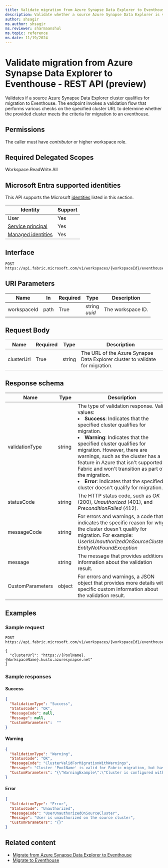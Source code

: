 ```yaml
---
title: Validate migration from Azure Synapse Data Explorer to Eventhouse - REST API (preview)
description: Validate whether a source Azure Synapse Data Explorer is valid for Eventhouse migration.
author: shsagir
ms.author: shsagir
ms.reviewer: sharmaanshul
ms.topic: reference
ms.date: 11/19/2024
---
```

# Validate migration from Azure Synapse Data Explorer to Eventhouse - REST API (preview)

Validates if a source Azure Synapse Data Explorer cluster qualifies for migration to Eventhouse. The endpoint invokes a validation flow that performs various checks on the specified cluster URL to determine whether the provided cluster meets the criteria for migration to an eventhouse.

## Permissions

The caller must have *contributor* or higher workspace role.

## Required Delegated Scopes

Workspace.ReadWrite.All

## Microsoft Entra supported identities

This API supports the Microsoft [identities](/rest/api/fabric/articles/identity-support) listed in this section.

| Identity | Support |
|-|-|
| User | Yes |
| [Service principal](/entra/identity-platform/app-objects-and-service-principals#service-principal-object) | Yes |
| [Managed identities](/entra/identity/managed-identities-azure-resources/overview) | Yes |

## Interface

```http
POST https://api.fabric.microsoft.com/v1/workspaces/{workspaceId}/eventhouses/validateMigrationFromAzure
```

## URI Parameters

| Name | In | Required | Type | Description |
|-|-|-|-|-|
| workspaceId | path | True | string<br />*uuid* | The workspace ID. |

## Request Body

| Name | Required | Type | Description |
|-|-|-|-|
| clusterUrl | True | string | The URL of the Azure Synapse Data Explorer cluster to validate for migration. |

## Response schema

| Name | Type | Description |
|-|-|-|
| validationType | string | The type of validation response. Valid values:<li>**Success**: Indicates that the specified cluster qualifies for migration.</li><li>**Warning**: Indicates that the specified cluster qualifies for migration. However, there are warnings, such as the cluster has a feature in Azure that isn't supported Fabric and won't transition as part of the migration.</li><li>**Error**: Indicates that the specified cluster doesn't qualify for migration.</li> |
| statusCode | string | The HTTP status code, such as *OK* (200), *Unauthorized* (401), and *PreconditionFailed* (412). |
| messageCode | string | For errors and warnings, a code that indicates the specific reason for why the cluster doesn't qualify for migration. For example: U*serIsUnauthorizedOnSourceCluster*, *EntityNotFoundException* |
| message | string | The message that provides additional information about the validation result. |
| CustomParameters | object | For errors and warnings, a JSON object that provides more details with specific custom information about the validation result. |

## Examples

### Sample request

```http
POST https://api.fabric.microsoft.com/v1/workspaces/{workspaceId}/eventhouses/validateMigrationFromAzure

{
  "clusterUrl": "https://{PoolName}.{WorkspaceName}.kusto.azuresynapse.net"
}
```

### Sample responses

#### Success

```json
{
  "ValidationType": "Success",
  "StatusCode": "OK",
  "MessageCode": null,
  "Message": null,
  "CustomParameters":  ""
}
```

#### Warning

```json
{
  "ValidationType": "Warning",
  "StatusCode": "OK",
  "MessageCode": "ClusterValidForMigrationWithWarnings",
  "Message": "Cluster 'PoolName' is valid for Fabric migration, but has warnings.",
  "CustomParameters": "{\"WarningExample\":\"Cluster is configured with {FeatureExample}. {FeatureExample} is not supported in Fabric.\"}"
}
```

#### Error

```json
{
  "ValidationType": "Error",
  "StatusCode": "Unauthorized",
  "MessageCode": "UserUnauthorizedOnSourceCluster",
  "Message": "User is unauthorized on the source cluster",
  "CustomParameters": "{}"
}
```

## Related content

- [Migrate from Azure Synapse Data Explorer to Eventhouse](migrate-synapse-data-explorer.md)
- [Migrate to Eventhouse](migrate-api-to-eventhouse.md)
